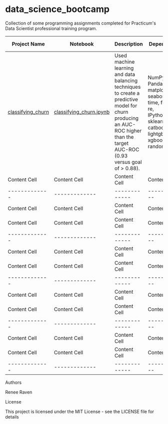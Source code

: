 # data_science_bootcamp

Collection of some programming assignments completed for Practicum's Data Scientist professional training program.

| Project Name  | Notebook      | Description   | Dependencies  | Sprint Number  |
| ------------- | ------------- | ------------- | ------------- | ------------- | 
| [classifying_churn](https://github.com/renee127/classifying_churn)  | [classifying_churn.ipynb](https://github.com/renee127/classifying_churn/blob/main/classifying_churn.ipynb)  | Used machine learning and data balancing techniques to create a predictive model for churn producing an AUC-ROC higher than the target AUC-ROC (0.93 versus goal of > 0.88).  | NumPy, Pandas, matplotlib, seaborn, math, time, functools, re, IPython.display, sklearn, catboost, lightgbm, xgboost, random, sys  | 15 (final)  |
| Content Cell  | Content Cell  | Content Cell  | Content Cell  | 14  |
| ------------- | ------------- | ------------- | ------------- | 13  |
| Content Cell  | Content Cell  | Content Cell  | Content Cell  | 12  |
| Content Cell  | Content Cell  | Content Cell  | Content Cell  | 11  |
| ------------- | ------------- | ------------- | ------------- | 10  |
| Content Cell  | Content Cell  | Content Cell  | Content Cell  | 9  |
| Content Cell  | Content Cell  | Content Cell  | Content Cell  | 8  |
| ------------- | ------------- | ------------- | ------------- | 7  |
| Content Cell  | Content Cell  | Content Cell  | Content Cell  | 6  |
| Content Cell  | Content Cell  | Content Cell  | Content Cell  | 5  |
| ------------- | ------------- | ------------- | ------------- | 4 |
| Content Cell  | Content Cell  | Content Cell  | Content Cell  | 3 |
| Content Cell  | Content Cell  | Content Cell  | Content Cell  | 2  |
| ------------- | ------------- | ------------- | ------------- | 1  |






Authors

Renee Raven

License

This project is licensed under the MIT License - see the LICENSE file for details
